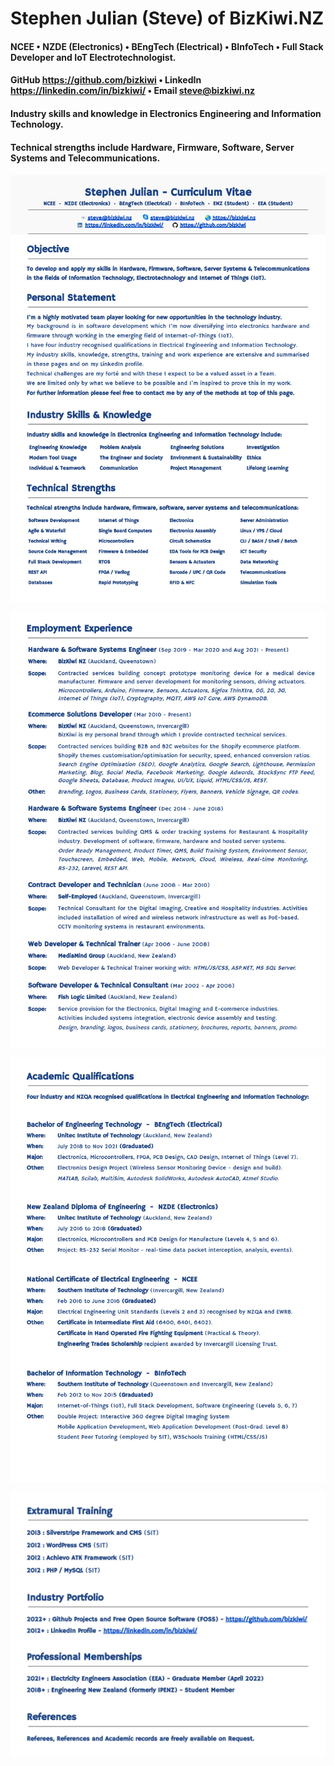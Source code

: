 # Stephen Julian (Steve) of BizKiwi.NZ
#### NCEE • NZDE (Electronics) • BEngTech (Electrical) • BInfoTech • Full Stack Developer and IoT Electrotechnologist. ####
#### GitHub https://github.com/bizkiwi • LinkedIn https://linkedin.com/in/bizkiwi/ • Email steve@bizkiwi.nz ####
#### Industry skills and knowledge in Electronics Engineering and Information Technology. ####
#### Technical strengths include Hardware, Firmware, Software, Server Systems and Telecommunications. ####

####  ####
####  ####
              
![sj-cv-p1](https://github.com/bizkiwi/bizkiwi/blob/main/docs/sj-p1.jpg)

![sj-cv-p2](https://github.com/bizkiwi/bizkiwi/blob/main/docs/sj-p2.jpg)

![sj-cv-p3](https://github.com/bizkiwi/bizkiwi/blob/main/docs/sj-p3.jpg)

![sj-cv-p4](https://github.com/bizkiwi/bizkiwi/blob/main/docs/sj-p4.jpg)
